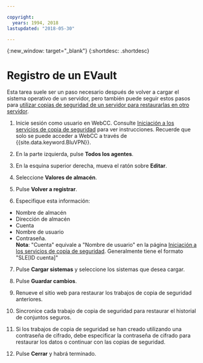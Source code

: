 ```yaml
---

copyright:
  years: 1994, 2018
lastupdated: "2018-05-30"

---
```

{:new_window: target="_blank"}
{:shortdesc: .shortdesc}

# Registro de un EVault

Esta tarea suele ser un paso necesario después de volver a cargar el sistema operativo de un servidor, pero también puede seguir estos pasos para [utilizar copias de seguridad de un servidor para restaurarlas en otro servidor](restore-from-another-computer.html).

1. Inicie sesión como usuario en WebCC. Consulte [Iniciación a los servicios de copia de seguridad](/docs/infrastructure/Backup/index.html) para ver instrucciones. Recuerde que solo se puede acceder a WebCC a través de {{site.data.keyword.BluVPN}}.

2. En la parte izquierda, pulse **Todos los agentes**.

3. En la esquina superior derecha, mueva el ratón sobre **Editar**.

4. Seleccione **Valores de almacén**.

5. Pulse **Volver a registrar**.

6. Especifique esta información: 
  - Nombre de almacén
  - Dirección de almacén
  - Cuenta
  - Nombre de usuario
  - Contraseña. <br/>
  **Nota**: "Cuenta" equivale a "Nombre de usuario" en la página [Iniciación a los servicios de copia de seguridad](index.html). Generalmente tiene el formato "SLE[ID cuenta]"

7. Pulse **Cargar sistemas** y seleccione los sistemas que desea cargar.

8. Pulse **Guardar cambios**.

9. Renueve el sitio web para restaurar los trabajos de copia de seguridad anteriores.

10. Sincronice cada trabajo de copia de seguridad para restaurar el historial de conjuntos seguros. 

11. Si los trabajos de copia de seguridad se han creado utilizando una contraseña de cifrado, debe especificar la contraseña de cifrado para restaurar los datos o continuar con las copias de seguridad.

12. Pulse **Cerrar** y habrá terminado.
